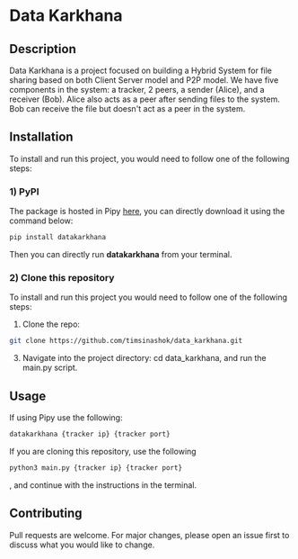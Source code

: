 # Data Karkhana

## Description

Data Karkhana is a project focused on building a Hybrid System for file sharing based on both Client Server model and P2P model. We have five components in the system: a tracker, 2 peers, a sender (Alice), and a receiver (Bob). Alice also acts as a peer after sending files to the system. Bob can receive the file but doesn't act as a peer in the system.

## Installation

To install and run this project, you would need to follow one of the following steps:

### 1) PyPI
The package is hosted in Pipy [here](https://pypi.org/project/datakarkhana/), you can directly download it using the command below:
```bash
pip install datakarkhana
```
Then you can directly run <b>datakarkhana</b> from your terminal.

### 2) Clone this repository
To install and run this project you would need to follow one of the following steps:

1. Clone the repo:
```bash
git clone https://github.com/timsinashok/data_karkhana.git
```

3. Navigate into the project directory:
cd data_karkhana, and run the main.py script. 

## Usage
If using Pipy use the following: 
```bash
datakarkhana {tracker ip} {tracker port}
```
If you are cloning this repository, use the following
```bash
python3 main.py {tracker ip} {tracker port}
```
, and continue with the instructions in the terminal.


## Contributing

Pull requests are welcome. For major changes, please open an issue first to discuss what you would like to change.
